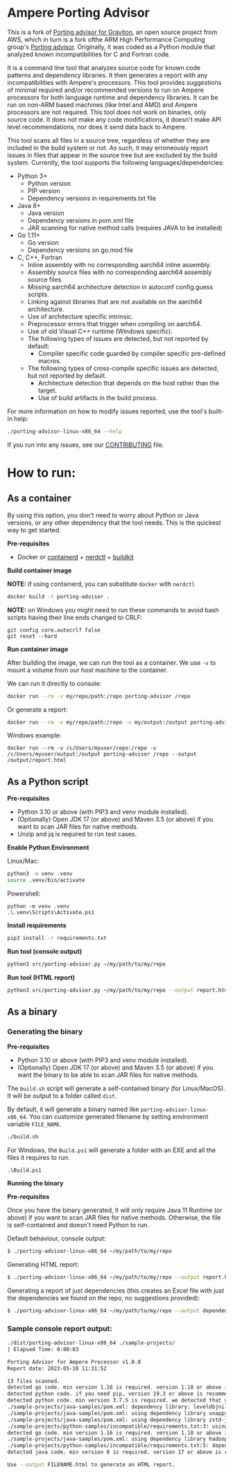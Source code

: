 Ampere Porting Advisor 
======================

This is a fork of [Porting advisor for Graviton](https://github.com/aws/porting-advisor-for-graviton), an open source project from AWS, which in turn is a fork ofthe ARM High Performance Computing group's [Porting advisor](https://github.com/arm-hpc/porting-advisor). Originally, it was coded as a Python module that analyzed known incompatibilities for C and Fortran code.

 It is a command line tool that analyzes source code for known code patterns and dependency libraries. It then generates a report with any incompatibilities with Ampere's processors. This tool provides suggestions of minimal required and/or recommended versions to run on Ampere processors for both language runtime and dependency libraries. It can be run on non-ARM based machines (like Intel and AMD) and Ampere processors are not required. This tool does not work on binaries, only source code. It does not make any code modifications, it doesn't make API level recommendations, nor does it send data back to Ampere.

 This tool scans all files in a source tree, regardless of whether they are included in the build system or not. As such, it may erroneously report issues in files that appear in the source tree but are excluded by the build system. Currently, the tool supports the following languages/dependencies:

* Python 3+
    * Python version
    * PIP version
    * Dependency versions in requirements.txt file
* Java 8+
    * Java version
    * Dependency versions in pom.xml file
    * JAR scanning for native method  calls (requires JAVA to be installed)
* Go 1.11+
    * Go version
    * Dependency versions on go.mod file
* C, C++, Fortran
    * Inline assembly with no corresponding aarch64 inline assembly.
    * Assembly source files with no corresponding aarch64 assembly source files.
    * Missing aarch64 architecture detection in autoconf config.guess scripts.
    * Linking against libraries that are not available on the aarch64 architecture.
    * Use of architecture specific intrinsic.
    * Preprocessor errors that trigger when compiling on aarch64.
    * Use of old Visual C++ runtime (Windows specific).
    * The following types of issues are detected, but not reported by default:
        * Compiler specific code guarded by compiler specific pre-defined macros.
    * The following types of cross-compile specific issues are detected, but not reported by default.
        * Architecture detection that depends on the host rather than the target.
        * Use of build artifacts in the build process.


For more information on how to modify issues reported, use the tool's built-in help:

```bash
./porting-advisor-linux-x86_64 -–help
```

If you run into any issues, see our [CONTRIBUTING](CONTRIBUTING.md#reporting-bugsfeature-requests) file.

# How to run:

## As a container

By using this option, you don't need to worry about Python or Java versions, or any other dependency that the tool needs. This is the quickest way to get started.

**Pre-requisites**

- Docker or [containerd](https://github.com/containerd/containerd) + [nerdctl](https://github.com/containerd/nerdctl) + [buildkit](https://github.com/moby/buildkit)

**Build container image**

**NOTE:** if using containerd, you can substitute `docker` with `nerdctl`

```bash
docker build -t porting-advisor .
```

**NOTE:** on Windows you might need to run these commands to avoid bash scripts having their line ends changed to CRLF:

```shell
git config core.autocrlf false
git reset --hard
```

**Run container image**

After building the image, we can run the tool as a container. We use `-v` to mount a volume from our host machine to the container.

We can run it directly to console:

```bash
docker run --rm -v my/repo/path:/repo porting-advisor /repo
```

Or generate a report:

```bash
docker run --rm -v my/repo/path:/repo -v my/output:/output porting-advisor /repo --output /output/report.html
```

Windows example:

```shell
docker run --rm -v /c/Users/myuser/repo:/repo -v /c/Users/myuser/output:/output porting-advisor /repo --output /output/report.html
```

## As a Python script

**Pre-requisites**

- Python 3.10 or above (with PIP3 and venv module installed).
- (Optionally) Open JDK 17 (or above) and Maven 3.5 (or above) if you want to scan JAR files for native methods.
- Unzip and jq is required to run test cases.

**Enable Python Environment**

Linux/Mac:
```bash
python3 -m venv .venv
source .venv/bin/activate
```

Powershell:
```shell
python -m venv .venv
.\.venv\Scripts\Activate.ps1
```

**Install requirements**
```bash
pip3 install -r requirements.txt
```

**Run tool (console output)**
```bash
python3 src/porting-advisor.py ~/my/path/to/my/repo
```

**Run tool (HTML report)**
```bash
python3 src/porting-advisor.py ~/my/path/to/my/repo --output report.html
```

## As a binary

### Generating the binary

**Pre-requisites**

- Python 3.10 or above (with PIP3 and venv module installed).
- (Optionally) Open JDK 17 (or above) and Maven 3.5 (or above) if you want the binary to be able to scan JAR files for native methods.

The `build.sh` script will generate a self-contained binary (for Linux/MacOS). It will be output to a folder called `dist`.

By default, it will generate a binary named like `porting-advisor-linux-x86_64`. You can customize generated filename by setting environment variable `FILE_NAME`.

```bash
./build.sh
```

For Windows, the `Build.ps1` will generate a folder with an EXE and all the files it requires to run.

```shell
.\Build.ps1
```

**Running the binary**

**Pre-requisites**

Once you have the binary generated, it will only require Java 11 Runtime (or above) if you want to scan JAR files for native methods. Otherwise, the file is self-contained and doesn't need Python to run.

Default behaviour, console output:
```bash
$ ./porting-advisor-linux-x86_64 ~/my/path/to/my/repo
```

Generating HTML report:
```bash
$ ./porting-advisor-linux-x86_64 ~/my/path/to/my/repo --output report.html
```

Generating a report of just dependencies (this creates an Excel file with just the dependencies we found on the repo, no suggestions provided):
```bash
$ ./porting-advisor-linux-x86_64 ~/my/path/to/my/repo --output dependencies.xlsx --output-format dependencies
```

### Sample console report output:

```bash
./dist/porting-advisor-linux-x86_64 ./sample-projects/
| Elapsed Time: 0:00:03

Porting Advisor for Ampere Processor v1.0.0
Report date: 2023-05-10 11:31:52

13 files scanned.
detected go code. min version 1.16 is required. version 1.18 or above is recommended. we detected that you have version 1.19. see https://github.com/AmpereComputing/ampere-porting-advisor/blob/main/doc/golang.md for more details.
detected python code. if you need pip, version 19.3 or above is recommended. we detected that you have version 22.3.1
detected python code. min version 3.7.5 is required. we detected that you have version 3.10.9. see https://github.com/AmpereComputing/ampere-porting-advisor/blob/main/doc/python.md for more details.
./sample-projects/java-samples/pom.xml: dependency library: leveldbjni-all is not supported on Ampere processor.
./sample-projects/java-samples/pom.xml: using dependency library snappy-java version 1.1.3. upgrade to at least version 1.1.4
./sample-projects/java-samples/pom.xml: using dependency library zstd-jni version 1.1.0. upgrade to at least version 1.2.0
./sample-projects/python-samples/incompatible/requirements.txt:3: using dependency library OpenBLAS version 0.3.16. upgrade to at least version 0.3.17
detected go code. min version 1.16 is required. version 1.18 or above is recommended. we detected that you have version 1.19. see https://github.com/AmpereComputing/ampere-porting-advisor/blob/main/doc/golang.md for more details.
./sample-projects/java-samples/pom.xml: using dependency library hadoop-lzo. this library requires a manual build  more info at: https://github.com/AmpereComputing/ampere-porting-advisor/blob/main/doc/java.md#building-jar-libraries-manually
./sample-projects/python-samples/incompatible/requirements.txt:5: dependency library NumPy is present. min version 1.19.0 is required.
detected java code. min version 8 is required. version 17 or above is recommended. see https://github.com/AmpereComputing/ampere-porting-advisor/blob/main/doc/java.md for more details.

Use --output FILENAME.html to generate an HTML report.
```
